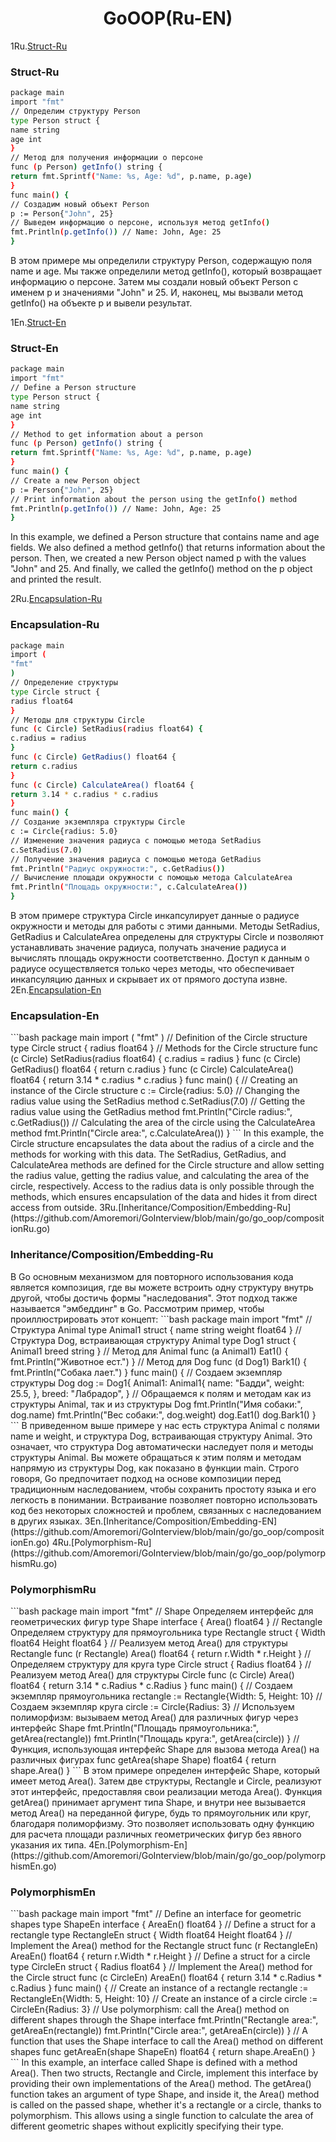 <h1 align="center">GoOOP(Ru-EN)</h1>

<span style="white-space: pre-line">1Ru.[Struct-Ru](https://github.com/Amoremori/GoInterview/blob/main/go/go_oop/structRu.go)</span>

<h3>Struct-Ru</h3>

```bash
package main
import "fmt"
// Определим структуру Person
type Person struct {
name string
age int
}
// Метод для получения информации о персоне
func (p Person) getInfo() string {
return fmt.Sprintf("Name: %s, Age: %d", p.name, p.age)
}
func main() {
// Создадим новый объект Person
p := Person{"John", 25}
// Выведем информацию о персоне, используя метод getInfo()
fmt.Println(p.getInfo()) // Name: John, Age: 25
}
```

<a>В этом примере мы определили структуру Person, содержащую поля name и age. Мы также определили метод getInfo(), который возвращает информацию о персоне. Затем мы создали новый объект Person с именем p и значениями "John" и 25. И, наконец, мы вызвали метод getInfo() на объекте p и вывели результат.</a>

<span style="white-space: pre-line">1En.[Struct-En](https://github.com/Amoremori/GoInterview/blob/main/go/go_oop/structEn.go)</span>

<h3>Struct-En</h3>

```bash
package main
import "fmt"
// Define a Person structure
type Person struct {
name string
age int
}
// Method to get information about a person
func (p Person) getInfo() string {
return fmt.Sprintf("Name: %s, Age: %d", p.name, p.age)
}
func main() {
// Create a new Person object
p := Person{"John", 25}
// Print information about the person using the getInfo() method
fmt.Println(p.getInfo()) // Name: John, Age: 25
}
```

<a>In this example, we defined a Person structure that contains name and age fields. We also defined a method getInfo() that returns information about the person. Then, we created a new Person object named p with the values "John" and 25. And finally, we called the getInfo() method on the p object and printed the result.</a>

<span style="white-space: pre-line">2Ru.[Encapsulation-Ru](https://github.com/Amoremori/GoInterview/blob/main/go/go_oop/encapsulationRu.go)</span>

<h3>Encapsulation-Ru</h3>

```bash
package main
import (
"fmt"
)
// Определение структуры
type Circle struct {
radius float64
}
// Методы для структуры Circle
func (c Circle) SetRadius(radius float64) {
c.radius = radius
}
func (c Circle) GetRadius() float64 {
return c.radius
}
func (c Circle) CalculateArea() float64 {
return 3.14 * c.radius * c.radius
}
func main() {
// Создание экземпляра структуры Circle
c := Circle{radius: 5.0}
// Изменение значения радиуса с помощью метода SetRadius
c.SetRadius(7.0)
// Получение значения радиуса с помощью метода GetRadius
fmt.Println("Радиус окружности:", c.GetRadius())
// Вычисление площади окружности с помощью метода CalculateArea
fmt.Println("Площадь окружности:", c.CalculateArea())
}
```
<a>В этом примере структура Circle инкапсулирует данные о радиусе окружности и методы для работы с этими данными. Методы SetRadius, GetRadius и CalculateArea определены для структуры Circle и позволяют устанавливать значение радиуса, получать значение радиуса и вычислять площадь окружности соответственно. Доступ к данным о радиусе осуществляется только через методы, что обеспечивает инкапсуляцию данных и скрывает их от прямого доступа извне.</a>
<span style="white-space: pre-line">2En.[Encapsulation-En](https://github.com/Amoremori/GoInterview/blob/main/go/go_oop/encapsulationRu.go)</span>
<h3>Encapsulation-En</h3>
```bash
package main
import (
"fmt"
)
// Definition of the Circle structure
type Circle struct {
radius float64
}
// Methods for the Circle structure
func (c Circle) SetRadius(radius float64) {
c.radius = radius
}
func (c Circle) GetRadius() float64 {
return c.radius
}
func (c Circle) CalculateArea() float64 {
return 3.14 * c.radius * c.radius
}
func main() {
// Creating an instance of the Circle structure
c := Circle{radius: 5.0}
// Changing the radius value using the SetRadius method
c.SetRadius(7.0)
// Getting the radius value using the GetRadius method
fmt.Println("Circle radius:", c.GetRadius())
// Calculating the area of the circle using the CalculateArea method
fmt.Println("Circle area:", c.CalculateArea())
}
```
<a>In this example, the Circle structure encapsulates the data about the radius of a circle and the methods for working with this data. The SetRadius, GetRadius, and CalculateArea methods are defined for the Circle structure and allow setting the radius value, getting the radius value, and calculating the area of the circle, respectively. Access to the radius data is only possible through the methods, which ensures encapsulation of the data and hides it from direct access from outside.</a>
<span style="white-space: pre-line">3Ru.[Inheritance/Composition/Embedding-Ru](https://github.com/Amoremori/GoInterview/blob/main/go/go_oop/compositionRu.go)</span>
<h3>Inheritance/Composition/Embedding-Ru</h3>
<a>В Go основным механизмом для повторного использования кода является композиция, где вы можете встроить одну структуру внутрь другой, чтобы достичь формы "наследования". Этот подход также называется "эмбеддинг" в Go. Рассмотрим пример, чтобы проиллюстрировать этот концепт: </a>
```bash
package main
import "fmt"
// Структура Animal
type Animal1 struct {
name   string
weight float64
}
// Структура Dog, встраивающая структуру Animal
type Dog1 struct {
Animal1
breed string
}
// Метод для Animal
func (a Animal1) Eat1() {
fmt.Println("Животное ест.")
}
// Метод для Dog
func (d Dog1) Bark1() {
fmt.Println("Собака лает.")
}
func main() {
// Создаем экземпляр структуры Dog
dog := Dog1{
Animal1: Animal1{
name:   "Бадди",
weight: 25.5,
},
breed: "Лабрадор",
}
// Обращаемся к полям и методам как из структуры Animal, так и из структуры Dog
fmt.Println("Имя собаки:", dog.name)
fmt.Println("Вес собаки:", dog.weight)
dog.Eat1()
dog.Bark1()
}
```
<a>В приведенном выше примере у нас есть структура Animal с полями name и weight, и структура Dog, встраивающая структуру Animal. Это означает, что структура Dog автоматически наследует поля и методы структуры Animal. Вы можете обращаться к этим полям и методам напрямую из структуры Dog, как показано в функции main.</a>
<a>Строго говоря, Go предпочитает подход на основе композиции перед традиционным наследованием, чтобы сохранить простоту языка и его легкость в понимании. Встраивание позволяет повторно использовать код без некоторых сложностей и проблем, связанных с наследованием в других языках.</a>
<span style="white-space: pre-line">3En.[Inheritance/Composition/Embedding-EN](https://github.com/Amoremori/GoInterview/blob/main/go/go_oop/compositionEn.go)</span>
<span style="white-space: pre-line">4Ru.[Polymorphism-Ru](https://github.com/Amoremori/GoInterview/blob/main/go/go_oop/polymorphismRu.go)</span>
<h3>PolymorphismRu</h3>
```bash
package main
import "fmt"
// Shape Определяем интерфейс для геометрических фигур
type Shape interface {
Area() float64
}
// Rectangle Определяем структуру для прямоугольника
type Rectangle struct {
Width  float64
Height float64
}
// Реализуем метод Area() для структуры Rectangle
func (r Rectangle) Area() float64 {
return r.Width * r.Height
}
// Определяем структуру для круга
type Circle struct {
Radius float64
}
// Реализуем метод Area() для структуры Circle
func (c Circle) Area() float64 {
return 3.14 * c.Radius * c.Radius
}
func main() {
// Создаем экземпляр прямоугольника
rectangle := Rectangle{Width: 5, Height: 10}
// Создаем экземпляр круга
circle := Circle{Radius: 3}
// Используем полиморфизм: вызываем метод Area() для различных фигур через интерфейс Shape
fmt.Println("Площадь прямоугольника:", getArea(rectangle))
fmt.Println("Площадь круга:", getArea(circle))
}
// Функция, использующая интерфейс Shape для вызова метода Area() на различных фигурах
func getArea(shape Shape) float64 {
return shape.Area()
}
```
<a>В этом примере определен интерфейс Shape, который имеет метод Area(). Затем две структуры, Rectangle и Circle, реализуют этот интерфейс, предоставляя свои реализации метода Area(). Функция getArea() принимает аргумент типа Shape, и внутри нее вызывается метод Area() на переданной фигуре, будь то прямоугольник или круг, благодаря полиморфизму. Это позволяет использовать одну функцию для расчета площади различных геометрических фигур без явного указания их типа.</a>
<span style="white-space: pre-line">4En.[Polymorphism-En](https://github.com/Amoremori/GoInterview/blob/main/go/go_oop/polymorphismEn.go)</span>
<h3>PolymorphismEn</h3>
```bash
package main
import "fmt"
// Define an interface for geometric shapes
type ShapeEn interface {
AreaEn() float64
}
// Define a struct for a rectangle
type RectangleEn struct {
Width  float64
Height float64
}
// Implement the Area() method for the Rectangle struct
func (r RectangleEn) AreaEn() float64 {
return r.Width * r.Height
}
// Define a struct for a circle
type CircleEn struct {
Radius float64
}
// Implement the Area() method for the Circle struct
func (c CircleEn) AreaEn() float64 {
return 3.14 * c.Radius * c.Radius
}
func main() {
// Create an instance of a rectangle
rectangle := RectangleEn{Width: 5, Height: 10}
// Create an instance of a circle
circle := CircleEn{Radius: 3}
// Use polymorphism: call the Area() method on different shapes through the Shape interface
fmt.Println("Rectangle area:", getAreaEn(rectangle))
fmt.Println("Circle area:", getAreaEn(circle))
}
// A function that uses the Shape interface to call the Area() method on different shapes
func getAreaEn(shape ShapeEn) float64 {
return shape.AreaEn()
}
```
<a>In this example, an interface called Shape is defined with a method Area(). Then two structs, Rectangle and Circle, implement this interface by providing their own implementations of the Area() method. The getArea() function takes an argument of type Shape, and inside it, the Area() method is called on the passed shape, whether it's a rectangle or a circle, thanks to polymorphism. This allows using a single function to calculate the area of different geometric shapes without explicitly specifying their type.</a>